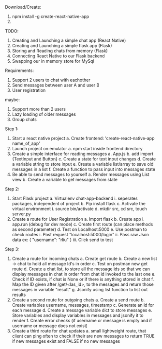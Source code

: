 Download/Create:
1. npm install -g create-react-native-app
2. 

TODO:

1. Creating and Launching a simple chat app (React Native)
2. Creating and Launching a simple flask app (Flask)
3. Storing and Reading chats from memory (Flask)
4. Connecting React Native to our Flask backend
5. Swapping our in memory store for MySql

Requirements: 
1. Support 2 users to chat with eachother
2. Send messages between user A and user B
3. User registration

maybe:
1. Support more than 2 users
2. Lazy loading of older messages
3. Group chats

Step 1:
1. Start a react native project
    a. Create frontend: 'create-react-native-app name_of_app'
2. Launch project on emulator
    a. npm start inside frontend directory
3. Create a simple interface for reading messages
    a. App.js
    b. add import {TextInput and Button}
    c. Create a state for text input changes
    d. Create a variable string to store input
    e. Create a variable list/array to save old messages in a list
    f. Create a function to pass input into messages state
4. Be able to send messages to yourself
    a. Render messages using List view
    b. Create a variable to get messages from state

Step 2:
1. Start Flask project
    a. Virtualenv chat-app-backend
        i. seperates packages, independent of project
    b. Pip install flask
    c. Activate the virtual environment
        i. source bin/activate
    d. mkdir src, cd src, touch server.py
2. Create a route for User Registration
    a. Import flask
    b. Create app
        i. app.run (debug for dev mode)
    c. Create first route (can place methods as second parameter)
    d. Test on Localhost:5000
    e. Use postman to check routes
        i. Post request "localhost:5000/login"
        ii. Pass raw Json data 
            ex: {
	                "username": "rliu"
                }
        iii. Click send to test


Step 3:
1. Create a route for incoming chats
    a. Create get route
    b. Create a new list -> chat to hold all message Id's in order
    c. Test on postman new get route
    d. Create a chat list, to store all the message ids so that we can display messages in chat in order from chat id invoked to the last one
    e. Check if ID exists, if chat is None or if there is anything stored in chat
    f. Map the ID given after /get/<las_id>, to the messages and return those messages in variable "result"
    g. Jsonify using list function to list out results
2. Create a second route for outgoing chats
    a. Create a send route
    b. Create variables username, messages, timestamp
    c. Generate an id for each message
    d. Create a message variable dict to store messages
    e. Store variables and display variables in messages and jsonify it to render
    f. Create error checks (if username or message is empty and if username or message does not exist)
3. Create a third route for chat updates
    a. small lightweight route, that client can ping often to check if their are new messages to return TRUE if new messages exist and FALSE if no new messages
    
